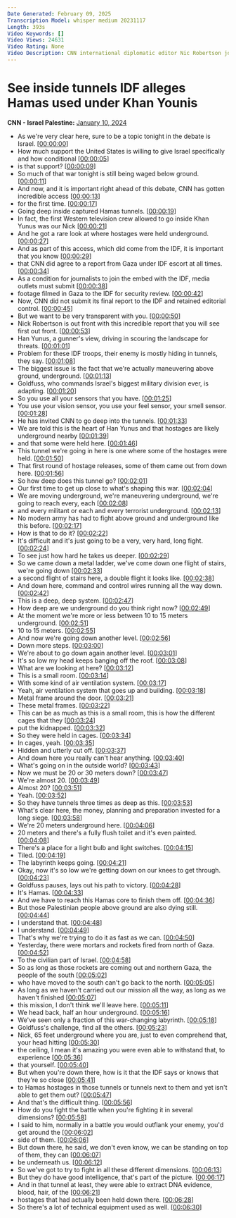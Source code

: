 ```yaml
---
Date Generated: February 09, 2025
Transcription Model: whisper medium 20231117
Length: 393s
Video Keywords: []
Video Views: 24631
Video Rating: None
Video Description: CNN international diplomatic editor Nic Robertson joined the Israel Defense Forces (IDF) to tour what IDF alleges are tunnels used by Hamas under Khan Younis in southern Gaza.  #CNN #News
---
```


# See inside tunnels IDF alleges Hamas used under Khan Younis
**CNN - Israel Palestine:** [January 10, 2024](https://www.youtube.com/watch?v=h0jZLZa-UQY)
*  As we're very clear here, sure to be a topic tonight in the debate is Israel. [[00:00:00](https://www.youtube.com/watch?v=h0jZLZa-UQY&t=0.0s)]
*  How much support the United States is willing to give Israel specifically and how conditional [[00:00:05](https://www.youtube.com/watch?v=h0jZLZa-UQY&t=5.32s)]
*  is that support? [[00:00:09](https://www.youtube.com/watch?v=h0jZLZa-UQY&t=9.76s)]
*  So much of that war tonight is still being waged below ground. [[00:00:11](https://www.youtube.com/watch?v=h0jZLZa-UQY&t=11.120000000000001s)]
*  And now, and it is important right ahead of this debate, CNN has gotten incredible access [[00:00:13](https://www.youtube.com/watch?v=h0jZLZa-UQY&t=13.76s)]
*  for the first time. [[00:00:17](https://www.youtube.com/watch?v=h0jZLZa-UQY&t=17.8s)]
*  Going deep inside captured Hamas tunnels. [[00:00:19](https://www.youtube.com/watch?v=h0jZLZa-UQY&t=19.28s)]
*  In fact, the first Western television crew allowed to go inside Khan Yunus was our Nick [[00:00:21](https://www.youtube.com/watch?v=h0jZLZa-UQY&t=21.6s)]
*  And he got a rare look at where hostages were held underground. [[00:00:27](https://www.youtube.com/watch?v=h0jZLZa-UQY&t=27.24s)]
*  And as part of this access, which did come from the IDF, it is important that you know [[00:00:29](https://www.youtube.com/watch?v=h0jZLZa-UQY&t=29.84s)]
*  that CNN did agree to a report from Gaza under IDF escort at all times. [[00:00:34](https://www.youtube.com/watch?v=h0jZLZa-UQY&t=34.08s)]
*  As a condition for journalists to join the embed with the IDF, media outlets must submit [[00:00:38](https://www.youtube.com/watch?v=h0jZLZa-UQY&t=38.96s)]
*  footage filmed in Gaza to the IDF for security review. [[00:00:42](https://www.youtube.com/watch?v=h0jZLZa-UQY&t=42.32s)]
*  Now, CNN did not submit its final report to the IDF and retained editorial control. [[00:00:45](https://www.youtube.com/watch?v=h0jZLZa-UQY&t=45.519999999999996s)]
*  But we want to be very transparent with you. [[00:00:50](https://www.youtube.com/watch?v=h0jZLZa-UQY&t=50.8s)]
*  Nick Robertson is out front with this incredible report that you will see first out front. [[00:00:53](https://www.youtube.com/watch?v=h0jZLZa-UQY&t=53.64s)]
*  Han Yunus, a gunner's view, driving in scouring the landscape for threats. [[00:01:01](https://www.youtube.com/watch?v=h0jZLZa-UQY&t=61.480000000000004s)]
*  Problem for these IDF troops, their enemy is mostly hiding in tunnels, they say. [[00:01:08](https://www.youtube.com/watch?v=h0jZLZa-UQY&t=68.2s)]
*  The biggest issue is the fact that we're actually maneuvering above ground, underground. [[00:01:13](https://www.youtube.com/watch?v=h0jZLZa-UQY&t=73.88s)]
*  Goldfuss, who commands Israel's biggest military division ever, is adapting. [[00:01:20](https://www.youtube.com/watch?v=h0jZLZa-UQY&t=80.36s)]
*  So you use all your sensors that you have. [[00:01:25](https://www.youtube.com/watch?v=h0jZLZa-UQY&t=85.8s)]
*  You use your vision sensor, you use your feel sensor, your smell sensor. [[00:01:28](https://www.youtube.com/watch?v=h0jZLZa-UQY&t=88.36s)]
*  He has invited CNN to go deep into the tunnels. [[00:01:33](https://www.youtube.com/watch?v=h0jZLZa-UQY&t=93.24s)]
*  We are told this is the heart of Han Yunus and that hostages are likely underground nearby [[00:01:39](https://www.youtube.com/watch?v=h0jZLZa-UQY&t=99.64s)]
*  and that some were held here. [[00:01:46](https://www.youtube.com/watch?v=h0jZLZa-UQY&t=106.52s)]
*  This tunnel we're going in here is one where some of the hostages were held. [[00:01:50](https://www.youtube.com/watch?v=h0jZLZa-UQY&t=110.08s)]
*  That first round of hostage releases, some of them came out from down here. [[00:01:56](https://www.youtube.com/watch?v=h0jZLZa-UQY&t=116.76s)]
*  So how deep does this tunnel go? [[00:02:01](https://www.youtube.com/watch?v=h0jZLZa-UQY&t=121.88s)]
*  Our first time to get up close to what's shaping this war. [[00:02:04](https://www.youtube.com/watch?v=h0jZLZa-UQY&t=124.04s)]
*  We are moving underground, we're maneuvering underground, we're going to reach every, each [[00:02:08](https://www.youtube.com/watch?v=h0jZLZa-UQY&t=128.84s)]
*  and every militant or each and every terrorist underground. [[00:02:13](https://www.youtube.com/watch?v=h0jZLZa-UQY&t=133.0s)]
*  No modern army has had to fight above ground and underground like this before. [[00:02:17](https://www.youtube.com/watch?v=h0jZLZa-UQY&t=137.6s)]
*  How is that to do it? [[00:02:22](https://www.youtube.com/watch?v=h0jZLZa-UQY&t=142.16s)]
*  It's difficult and it's just going to be a very, very hard, long fight. [[00:02:24](https://www.youtube.com/watch?v=h0jZLZa-UQY&t=144.24s)]
*  To see just how hard he takes us deeper. [[00:02:29](https://www.youtube.com/watch?v=h0jZLZa-UQY&t=149.84s)]
*  So we came down a metal ladder, we've come down one flight of stairs, we're going down [[00:02:33](https://www.youtube.com/watch?v=h0jZLZa-UQY&t=153.76s)]
*  a second flight of stairs here, a double flight it looks like. [[00:02:38](https://www.youtube.com/watch?v=h0jZLZa-UQY&t=158.28s)]
*  And down here, command and control wires running all the way down. [[00:02:42](https://www.youtube.com/watch?v=h0jZLZa-UQY&t=162.28s)]
*  This is a deep, deep system. [[00:02:47](https://www.youtube.com/watch?v=h0jZLZa-UQY&t=167.4s)]
*  How deep are we underground do you think right now? [[00:02:49](https://www.youtube.com/watch?v=h0jZLZa-UQY&t=169.6s)]
*  At the moment we're more or less between 10 to 15 meters underground. [[00:02:51](https://www.youtube.com/watch?v=h0jZLZa-UQY&t=171.96s)]
*  10 to 15 meters. [[00:02:55](https://www.youtube.com/watch?v=h0jZLZa-UQY&t=175.96s)]
*  And now we're going down another level. [[00:02:56](https://www.youtube.com/watch?v=h0jZLZa-UQY&t=176.96s)]
*  Down more steps. [[00:03:00](https://www.youtube.com/watch?v=h0jZLZa-UQY&t=180.48000000000002s)]
*  We're about to go down again another level. [[00:03:01](https://www.youtube.com/watch?v=h0jZLZa-UQY&t=181.96s)]
*  It's so low my head keeps banging off the roof. [[00:03:08](https://www.youtube.com/watch?v=h0jZLZa-UQY&t=188.88s)]
*  What are we looking at here? [[00:03:12](https://www.youtube.com/watch?v=h0jZLZa-UQY&t=192.4s)]
*  This is a small room. [[00:03:14](https://www.youtube.com/watch?v=h0jZLZa-UQY&t=194.72s)]
*  With some kind of air ventilation system. [[00:03:17](https://www.youtube.com/watch?v=h0jZLZa-UQY&t=197.56s)]
*  Yeah, air ventilation system that goes up and building. [[00:03:18](https://www.youtube.com/watch?v=h0jZLZa-UQY&t=198.88s)]
*  Metal frame around the door. [[00:03:21](https://www.youtube.com/watch?v=h0jZLZa-UQY&t=201.56s)]
*  These metal frames. [[00:03:22](https://www.youtube.com/watch?v=h0jZLZa-UQY&t=202.76s)]
*  This can be as much as this is a small room, this is how the different cages that they [[00:03:24](https://www.youtube.com/watch?v=h0jZLZa-UQY&t=204.56s)]
*  put the kidnapped. [[00:03:32](https://www.youtube.com/watch?v=h0jZLZa-UQY&t=212.76s)]
*  So they were held in cages. [[00:03:34](https://www.youtube.com/watch?v=h0jZLZa-UQY&t=214.56s)]
*  In cages, yeah. [[00:03:35](https://www.youtube.com/watch?v=h0jZLZa-UQY&t=215.56s)]
*  Hidden and utterly cut off. [[00:03:37](https://www.youtube.com/watch?v=h0jZLZa-UQY&t=217.56s)]
*  And down here you really can't hear anything. [[00:03:40](https://www.youtube.com/watch?v=h0jZLZa-UQY&t=220.20000000000002s)]
*  What's going on in the outside world? [[00:03:43](https://www.youtube.com/watch?v=h0jZLZa-UQY&t=223.4s)]
*  Now we must be 20 or 30 meters down? [[00:03:47](https://www.youtube.com/watch?v=h0jZLZa-UQY&t=227.12s)]
*  We're almost 20. [[00:03:49](https://www.youtube.com/watch?v=h0jZLZa-UQY&t=229.56s)]
*  Almost 20? [[00:03:51](https://www.youtube.com/watch?v=h0jZLZa-UQY&t=231.52s)]
*  Yeah. [[00:03:52](https://www.youtube.com/watch?v=h0jZLZa-UQY&t=232.52s)]
*  So they have tunnels three times as deep as this. [[00:03:53](https://www.youtube.com/watch?v=h0jZLZa-UQY&t=233.52s)]
*  What's clear here, the money, planning and preparation invested for a long siege. [[00:03:58](https://www.youtube.com/watch?v=h0jZLZa-UQY&t=238.20000000000002s)]
*  We're 20 meters underground here. [[00:04:06](https://www.youtube.com/watch?v=h0jZLZa-UQY&t=246.4s)]
*  20 meters and there's a fully flush toilet and it's even painted. [[00:04:08](https://www.youtube.com/watch?v=h0jZLZa-UQY&t=248.52s)]
*  There's a place for a light bulb and light switches. [[00:04:15](https://www.youtube.com/watch?v=h0jZLZa-UQY&t=255.92000000000002s)]
*  Tiled. [[00:04:19](https://www.youtube.com/watch?v=h0jZLZa-UQY&t=259.96000000000004s)]
*  The labyrinth keeps going. [[00:04:21](https://www.youtube.com/watch?v=h0jZLZa-UQY&t=261.28000000000003s)]
*  Okay, now it's so low we're getting down on our knees to get through. [[00:04:23](https://www.youtube.com/watch?v=h0jZLZa-UQY&t=263.08s)]
*  Goldfuss pauses, lays out his path to victory. [[00:04:28](https://www.youtube.com/watch?v=h0jZLZa-UQY&t=268.6s)]
*  It's Hamas. [[00:04:33](https://www.youtube.com/watch?v=h0jZLZa-UQY&t=273.88s)]
*  And we have to reach this Hamas core to finish them off. [[00:04:36](https://www.youtube.com/watch?v=h0jZLZa-UQY&t=276.08s)]
*  But those Palestinian people above ground are also dying still. [[00:04:44](https://www.youtube.com/watch?v=h0jZLZa-UQY&t=284.6s)]
*  I understand that. [[00:04:48](https://www.youtube.com/watch?v=h0jZLZa-UQY&t=288.52s)]
*  I understand. [[00:04:49](https://www.youtube.com/watch?v=h0jZLZa-UQY&t=289.52s)]
*  That's why we're trying to do it as fast as we can. [[00:04:50](https://www.youtube.com/watch?v=h0jZLZa-UQY&t=290.52s)]
*  Yesterday, there were mortars and rockets fired from north of Gaza. [[00:04:52](https://www.youtube.com/watch?v=h0jZLZa-UQY&t=292.72s)]
*  To the civilian part of Israel. [[00:04:58](https://www.youtube.com/watch?v=h0jZLZa-UQY&t=298.15999999999997s)]
*  So as long as those rockets are coming out and northern Gaza, the people of the south [[00:05:02](https://www.youtube.com/watch?v=h0jZLZa-UQY&t=302.0s)]
*  who have moved to the south can't go back to the north. [[00:05:05](https://www.youtube.com/watch?v=h0jZLZa-UQY&t=305.4s)]
*  As long as we haven't carried out our mission all the way, as long as we haven't finished [[00:05:07](https://www.youtube.com/watch?v=h0jZLZa-UQY&t=307.44s)]
*  this mission, I don't think we'll leave here. [[00:05:11](https://www.youtube.com/watch?v=h0jZLZa-UQY&t=311.64s)]
*  We head back, half an hour underground. [[00:05:16](https://www.youtube.com/watch?v=h0jZLZa-UQY&t=316.0s)]
*  We've seen only a fraction of this war-changing labyrinth. [[00:05:18](https://www.youtube.com/watch?v=h0jZLZa-UQY&t=318.96s)]
*  Goldfuss's challenge, find all the others. [[00:05:23](https://www.youtube.com/watch?v=h0jZLZa-UQY&t=323.64s)]
*  Nick, 65 feet underground where you are, just to even comprehend that, your head hitting [[00:05:30](https://www.youtube.com/watch?v=h0jZLZa-UQY&t=330.56s)]
*  the ceiling, I mean it's amazing you were even able to withstand that, to experience [[00:05:36](https://www.youtube.com/watch?v=h0jZLZa-UQY&t=336.76s)]
*  that yourself. [[00:05:40](https://www.youtube.com/watch?v=h0jZLZa-UQY&t=340.32s)]
*  But when you're down there, how is it that the IDF says or knows that they're so close [[00:05:41](https://www.youtube.com/watch?v=h0jZLZa-UQY&t=341.96s)]
*  to Hamas hostages in those tunnels or tunnels next to them and yet isn't able to get them out? [[00:05:47](https://www.youtube.com/watch?v=h0jZLZa-UQY&t=347.68s)]
*  And that's the difficult thing. [[00:05:56](https://www.youtube.com/watch?v=h0jZLZa-UQY&t=356.56s)]
*  How do you fight the battle when you're fighting it in several dimensions? [[00:05:58](https://www.youtube.com/watch?v=h0jZLZa-UQY&t=358.48s)]
*  I said to him, normally in a battle you would outflank your enemy, you'd get around the [[00:06:02](https://www.youtube.com/watch?v=h0jZLZa-UQY&t=362.6s)]
*  side of them. [[00:06:06](https://www.youtube.com/watch?v=h0jZLZa-UQY&t=366.48s)]
*  But down there, he said, we don't even know, we can be standing on top of them, they can [[00:06:07](https://www.youtube.com/watch?v=h0jZLZa-UQY&t=367.52s)]
*  be underneath us. [[00:06:12](https://www.youtube.com/watch?v=h0jZLZa-UQY&t=372.48s)]
*  So we've got to try to fight in all these different dimensions. [[00:06:13](https://www.youtube.com/watch?v=h0jZLZa-UQY&t=373.64s)]
*  But they do have good intelligence, that's part of the picture. [[00:06:17](https://www.youtube.com/watch?v=h0jZLZa-UQY&t=377.6s)]
*  And in that tunnel at least, they were able to extract DNA evidence, blood, hair, of the [[00:06:21](https://www.youtube.com/watch?v=h0jZLZa-UQY&t=381.56s)]
*  hostages that had actually been held down there. [[00:06:28](https://www.youtube.com/watch?v=h0jZLZa-UQY&t=388.36s)]
*  So there's a lot of technical equipment used as well. [[00:06:30](https://www.youtube.com/watch?v=h0jZLZa-UQY&t=390.2s)]

